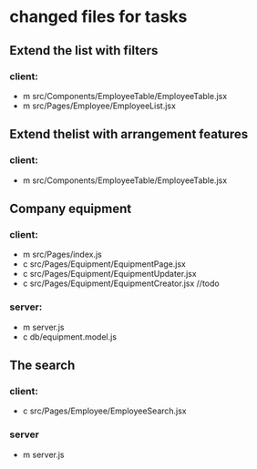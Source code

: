 # changed files for tasks

## Extend the list with filters
  ### client:
  - m src/Components/EmployeeTable/EmployeeTable.jsx
  - m src/Pages/Employee/EmployeeList.jsx

## Extend thelist with arrangement features
  ### client:
  - m src/Components/EmployeeTable/EmployeeTable.jsx

## Company equipment
  ### client:
  - m src/Pages/index.js
  - c src/Pages/Equipment/EquipmentPage.jsx
  - c src/Pages/Equipment/EquipmentUpdater.jsx
  - c src/Pages/Equipment/EquipmentCreator.jsx //todo
  ### server:
  - m server.js
  - c db/equipment.model.js

## The search
  ### client:
  - c src/Pages/Employee/EmployeeSearch.jsx
  ### server
  - m server.js
